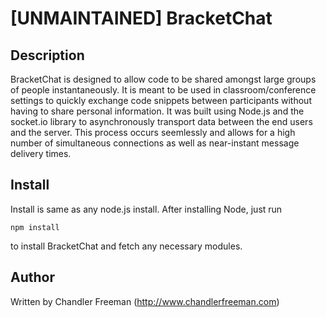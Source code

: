 # [UNMAINTAINED] BracketChat

## Description

BracketChat is designed to allow code to be shared amongst large groups of people instantaneously. It is meant to be used in classroom/conference settings to quickly exchange code snippets between participants without having to share personal information. It was built using Node.js and the socket.io library to asynchronously transport data between the end users and the server. This process occurs seemlessly and allows for a high number of simultaneous connections as well as near-instant message delivery times.

## Install

Install is same as any node.js install. After installing Node, just run
```
npm install
```
to install BracketChat and fetch any necessary modules.

## Author

Written by Chandler Freeman (http://www.chandlerfreeman.com)
